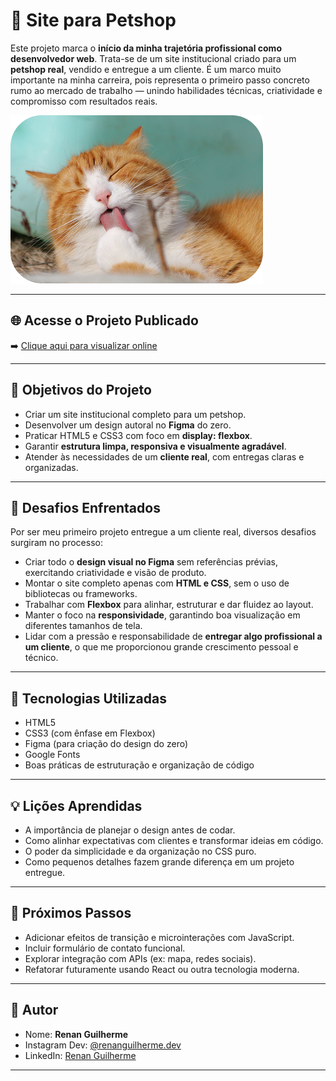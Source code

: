 # 🐾 Site para Petshop

Este projeto marca o **início da minha trajetória profissional como desenvolvedor web**. Trata-se de um site institucional criado para um **petshop real**, vendido e entregue a um cliente. É um marco muito importante na minha carreira, pois representa o primeiro passo concreto rumo ao mercado de trabalho — unindo habilidades técnicas, criatividade e compromisso com resultados reais.

![Capa do Projeto](./assets/images/cat.png)

---

## 🌐 Acesse o Projeto Publicado

➡️ [Clique aqui para visualizar online](https://codebyneander.github.io/petshop/)

---

## 🚀 Objetivos do Projeto

- Criar um site institucional completo para um petshop.
- Desenvolver um design autoral no **Figma** do zero.
- Praticar HTML5 e CSS3 com foco em **display: flexbox**.
- Garantir **estrutura limpa, responsiva e visualmente agradável**.
- Atender às necessidades de um **cliente real**, com entregas claras e organizadas.

---

## 🧠 Desafios Enfrentados

Por ser meu primeiro projeto entregue a um cliente real, diversos desafios surgiram no processo:

- Criar todo o **design visual no Figma** sem referências prévias, exercitando criatividade e visão de produto.
- Montar o site completo apenas com **HTML e CSS**, sem o uso de bibliotecas ou frameworks.
- Trabalhar com **Flexbox** para alinhar, estruturar e dar fluidez ao layout.
- Manter o foco na **responsividade**, garantindo boa visualização em diferentes tamanhos de tela.
- Lidar com a pressão e responsabilidade de **entregar algo profissional a um cliente**, o que me proporcionou grande crescimento pessoal e técnico.

---

## 📂 Tecnologias Utilizadas

- HTML5
- CSS3 (com ênfase em Flexbox)
- Figma (para criação do design do zero)
- Google Fonts
- Boas práticas de estruturação e organização de código

---

## 💡 Lições Aprendidas

- A importância de planejar o design antes de codar.
- Como alinhar expectativas com clientes e transformar ideias em código.
- O poder da simplicidade e da organização no CSS puro.
- Como pequenos detalhes fazem grande diferença em um projeto entregue.

---

## 🔄 Próximos Passos

- Adicionar efeitos de transição e microinterações com JavaScript.
- Incluir formulário de contato funcional.
- Explorar integração com APIs (ex: mapa, redes sociais).
- Refatorar futuramente usando React ou outra tecnologia moderna.

---

## 👤 Autor

- Nome: **Renan Guilherme**
- Instagram Dev: [@renanguilherme.dev](https://instagram.com/renanguilherme.dev)
- LinkedIn: [Renan Guilherme](https://linkedin.com/in/renan-guilherme)

---
